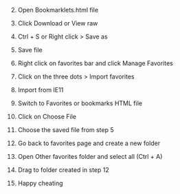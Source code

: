 2. Open Bookmarklets.html file


3. Click Download or View raw


4. Ctrl + S or Right click > Save as


5. Save file


6. Right click on favorites bar and click Manage Favorites


7. Click on the three dots > Import favorites


8. Import from IE11


9. Switch to Favorites or bookmarks HTML file


10. Click on Choose File


11. Choose the saved file from step 5


12. Go back to favorites page and create a new folder


13. Open Other favorites folder and select all (Ctrl + A)


14. Drag to folder created in step 12


15. Happy cheating

